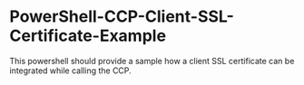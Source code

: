 # PowerShell-CCP-Client-SSL-Certificate-Example
This powershell should provide a sample how a client SSL certificate can be integrated while calling the CCP.
